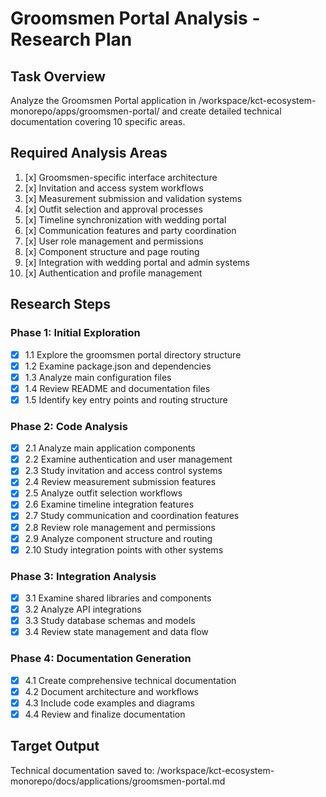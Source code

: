 # Groomsmen Portal Analysis - Research Plan

## Task Overview
Analyze the Groomsmen Portal application in /workspace/kct-ecosystem-monorepo/apps/groomsmen-portal/ and create detailed technical documentation covering 10 specific areas.

## Required Analysis Areas
1. [x] Groomsmen-specific interface architecture
2. [x] Invitation and access system workflows
3. [x] Measurement submission and validation systems
4. [x] Outfit selection and approval processes
5. [x] Timeline synchronization with wedding portal
6. [x] Communication features and party coordination
7. [x] User role management and permissions
8. [x] Component structure and page routing
9. [x] Integration with wedding portal and admin systems
10. [x] Authentication and profile management

## Research Steps

### Phase 1: Initial Exploration
- [x] 1.1 Explore the groomsmen portal directory structure
- [x] 1.2 Examine package.json and dependencies
- [x] 1.3 Analyze main configuration files
- [x] 1.4 Review README and documentation files
- [x] 1.5 Identify key entry points and routing structure

### Phase 2: Code Analysis
- [x] 2.1 Analyze main application components
- [x] 2.2 Examine authentication and user management
- [x] 2.3 Study invitation and access control systems
- [x] 2.4 Review measurement submission features
- [x] 2.5 Analyze outfit selection workflows
- [x] 2.6 Examine timeline integration features
- [x] 2.7 Study communication and coordination features
- [x] 2.8 Review role management and permissions
- [x] 2.9 Analyze component structure and routing
- [x] 2.10 Study integration points with other systems

### Phase 3: Integration Analysis
- [x] 3.1 Examine shared libraries and components
- [x] 3.2 Analyze API integrations
- [x] 3.3 Study database schemas and models
- [x] 3.4 Review state management and data flow

### Phase 4: Documentation Generation
- [x] 4.1 Create comprehensive technical documentation
- [x] 4.2 Document architecture and workflows
- [x] 4.3 Include code examples and diagrams
- [x] 4.4 Review and finalize documentation

## Target Output
Technical documentation saved to: /workspace/kct-ecosystem-monorepo/docs/applications/groomsmen-portal.md
